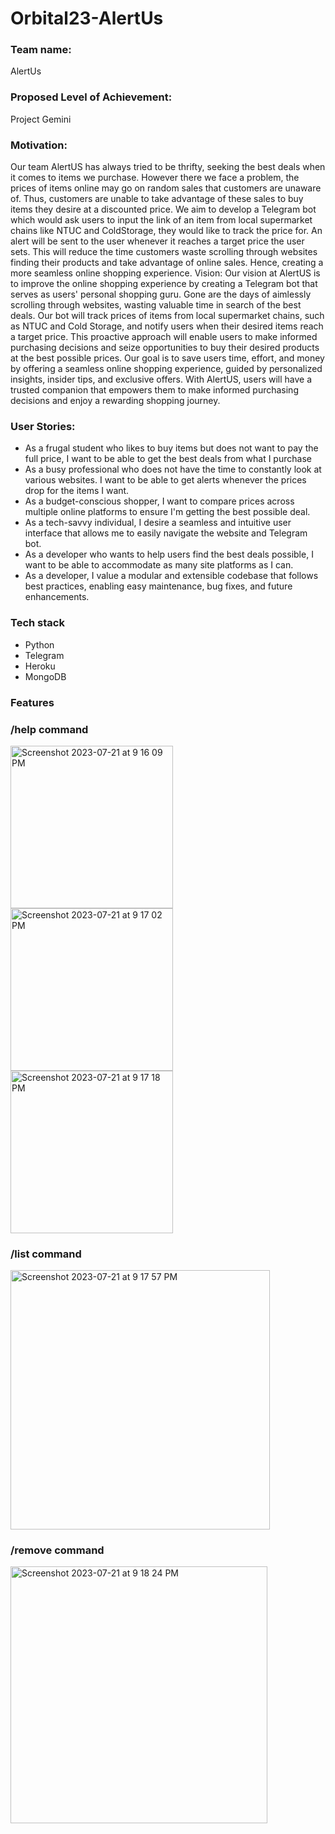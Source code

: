 # Orbital23-AlertUs

<div id="head">

  ### Team name:
AlertUs
  ### Proposed Level of Achievement: 
Project Gemini

  ### Motivation: 
Our team AlertUS has always tried to be thrifty, seeking the best deals when it comes to items we purchase. However there we face a problem, the prices of items online may go on random sales that customers are unaware of. Thus, customers are unable to take advantage of these sales to buy items they desire at a discounted price. We aim to develop a Telegram bot which would ask users to input the link of an item from local supermarket chains like NTUC and ColdStorage, they would like to track the price for. An alert will be sent to the user whenever it reaches a target price the user sets. This will reduce the time customers waste scrolling through websites finding their products and take advantage of online sales. Hence, creating a more seamless online shopping experience.
Vision: 
Our vision at AlertUS is to improve the online shopping experience by creating a Telegram bot that serves as users' personal shopping guru. Gone are the days of aimlessly scrolling through websites, wasting valuable time in search of the best deals. Our bot will track prices of items from local supermarket chains, such as NTUC and Cold Storage, and notify users when their desired items reach a target price. This proactive approach will enable users to make informed purchasing decisions and seize opportunities to buy their desired products at the best possible prices. Our goal is to save users time, effort, and money by offering a seamless online shopping experience, guided by personalized insights, insider tips, and exclusive offers. With AlertUS, users will have a trusted companion that empowers them to make informed purchasing decisions and enjoy a rewarding shopping journey.


### User Stories: 
- As a frugal student who likes to buy items but does not want to pay the full price, I want to be able to get the best deals from what I purchase
- As a busy professional who does not have the time to constantly look at various websites. I want to be able to get alerts whenever the prices drop for the items I want.
- As a budget-conscious shopper, I want to compare prices across multiple online platforms to ensure I'm getting the best possible deal.
- As a tech-savvy individual, I desire a seamless and intuitive user interface that allows me to easily navigate the website and Telegram bot.
- As a developer who wants to help users find the best deals possible, I want to be able to accommodate as many site platforms as I can.
- As a developer, I value a modular and extensible codebase that follows best practices, enabling easy maintenance, bug fixes, and future enhancements.

</div>

<div id="techstack">

### Tech stack
- Python
- Telegram
- Heroku
- MongoDB
  
</div>

<div id="features">
  
### Features

### /help command
<img width="260" alt="Screenshot 2023-07-21 at 9 16 09 PM" src="https://github.com/sethteo/Orbital23-AlertUs/assets/106515785/094a5fef-9bb1-44a8-9701-48fbcafec3c1">
<img width="260" alt="Screenshot 2023-07-21 at 9 17 02 PM" src="https://github.com/sethteo/Orbital23-AlertUs/assets/106515785/8aa6d1be-a476-461f-98d3-eeaf89aae8c8">
<img width="260" alt="Screenshot 2023-07-21 at 9 17 18 PM" src="https://github.com/sethteo/Orbital23-AlertUs/assets/106515785/6b087e52-e389-4c8f-a98c-79760492af50">

### /list command
<img width="415" alt="Screenshot 2023-07-21 at 9 17 57 PM" src="https://github.com/sethteo/Orbital23-AlertUs/assets/106515785/be0fc51f-5496-49e4-b4ec-061209e2a3dc">

### /remove command
<img width="411" alt="Screenshot 2023-07-21 at 9 18 24 PM" src="https://github.com/sethteo/Orbital23-AlertUs/assets/106515785/512fed38-a816-4f35-b79e-181e20750545">
</div>

<div id="database>
  <img width="614" alt="Screenshot 2023-07-21 at 9 19 04 PM" src="https://github.com/sethteo/Orbital23-AlertUs/assets/106515785/e7ffacdd-047e-412f-9092-3ca8cccea583">
</div>
